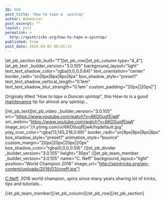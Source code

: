 ```yaml
---
ID: 509
post_title: 'How to tape a  spintop'
author: Webmaster
post_excerpt: ""
layout: post
permalink: >
  http://spintricks.org/how-to-tape-a-spintop/
published: true
post_date: 2018-03-02 00:55:14
---
```

[et_pb_section bb_built="1"][et_pb_row][et_pb_column type="4_4"][et_pb_text _builder_version="3.0.105" background_layout="light" text_text_shadow_color="rgba(0,0,0,0.64)" text_orientation="center" border_radii="on|8px|8px|8px|8px" box_shadow_style="preset1" text_text_shadow_vertical_length="0.1em" text_text_shadow_blur_strength="0.1em" custom_padding="20px||20px|"]

Originaly titled "<em>How to tape a Duncan spintop</em>", this How-to is a good <a href="/category/other/crafting/maintenance/">maintenance</a> tip for almost any spintop...

[/et_pb_text][et_pb_video _builder_version="3.0.105" src="https://www.youtube.com/watch?v=6KO0uqfEjwA" src_webm="https://www.youtube.com/watch?v=6KO0uqfEjwA" image_src="//i.ytimg.com/vi/6KO0uqfEjwA/hqdefault.jpg" play_icon_color="rgba(13,145,216,0.69)" border_radii="on|8px|8px|8px|8px" box_shadow_style="preset1" animation_style="bounce" custom_margin="20px|20px|20px|20px" box_shadow_color="rgba(0,0,0,0.59)" /][et_pb_divider _builder_version="3.0.105" height="30px" /][et_pb_team_member _builder_version="3.0.105" name="C. Neff" background_layout="light" position="World Champion 2016" image_url="http://spintricks.org/wp-content/uploads/2018/03/cneff.jpg"]

<a href="/tag/C.Neff">C.Neff</a>, 2016 world champion, spins since many years sharing lot of tricks, tips and tutorials...

[/et_pb_team_member][/et_pb_column][/et_pb_row][/et_pb_section]